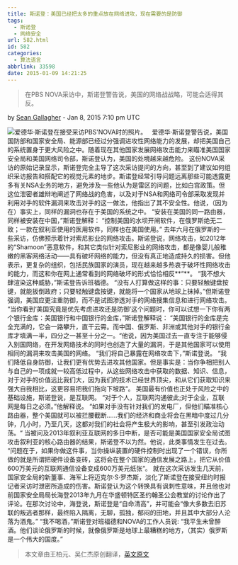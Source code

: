 ```yaml
---
title: 斯诺登：美国已经把太多的重点放在网络进攻，现在需要的是防御
tags:
  - 斯诺登
  - 网络安全
url: 582.html
id: 582
categories:
  - 算法语言
abbrlink: 33598
date: 2015-01-09 14:21:25
---
```


> 在PBS NOVA采访中，斯诺登警告说，美国的网络战战略，可能会适得其反。

by [Sean Gallagher](http://arstechnica.com/author/sean-gallagher/) - Jan 8, 2015 7:10 pm UTC

![爱德华·斯诺登在接受采访PBS'NOVA时的照片。](http://baiyuan.wang/wp-content/uploads/2015/01/20150109061536_57478.png "爱德华·斯诺登在接受采访PBS'NOVA时的照片。")   爱德华·斯诺登警告说，美国国防部和国家安全局、能源部已经过分强调进攻性网络能力的发展，却把美国自己的系统置身于更大风险之中。随着现在其他国家发展网络攻击能力来瞄准美国国家安全局和美国网络司令部，斯诺登认为，美国的处境越来越危险。 这份NOVA采访的原始记录显示，斯诺登完全主导了这次采访提问的方向，甚至到了建议如何组织采访报告和搭配它的视觉元素的地步。斯诺登经常引导问题远离那些可能透露更多有关NSA业务的地方，避免涉及一些他认为是雷区的问题，比如白宫政策。但这位泄密者雄辩地阐述了网络战的危害，以及对于NSA和网络司令部采取发现并利用对手的软件漏洞来攻击对手的这一做法，他指出了其不安全性。他说，（因为在）事实上，同样的漏洞也存在于美国的系统之中。 “安装在美国的同一路由器，同样被安装在中国，”斯诺登解释： “控制美国的水坝开闸软件，在俄罗斯绝无二致；一款在叙利亚使用的医用软件，同样也在美国使用。” 去年六月在俄罗斯的一些采访，仿佛预示着针对索尼影业的网络攻击。斯诺登说，网络攻击，如2012年的“Shamoon”恶意软件，和其它类似针对索尼影业的网络攻击，都是像婴儿般稚嫩的黑客网络活动——具有破坏网络的能力，但没有真正地造成持久的损害。但他表示，更复杂的组织，包括民族国家的演员，现在越来越多热衷于破坏性网络攻击的能力，而这和你在网上通常看到的网络破坏的形式恰恰相反**“**。 “我不想大肆渲染这种威胁，”斯诺登告诉班福德。 “没有人打算做这样的事：只要轻触键盘按键，就能扳倒政府；只要轻触键盘按键，就能将一个国家从地球上抹掉。”但斯诺登强调，美国应更注重防御，而不是试图渗透对手的网络搜集信息和进行网络攻击。 “当你看到‘美国究竟是优先考虑进攻还是防御’这个问题时，你可以试想一下你有两个银行金库：美国银行和中国银行的金库，”斯诺登解释说： “美国银行的金库是完全充满的，它会一路攀升，直干云霄。而中国、俄罗斯、非洲或其他对手的银行金库才填满一半，四分之一甚至十分之一。“他说，因为美国过去一直专注于能够侵入别国网络，在开发网络技术的同时也创造了大量的漏洞，于是其他国家可以使用相同的漏洞来攻击美国的网络。 “我们将自己暴露在网络攻击下，”斯诺登说。 “我们降低自身防御，让我们更有优势去进攻其他国家。但是事实是：当你争相把别人与自己的一项成就一较高低过程中，从这些网络攻击中获取的数据、知识、信息，对于对手的价值远比我们大，因为我们的技术已经世界顶尖，和从它们获取知识来强大自我相比，这更容易把我们拖向下坡路“。 美国最有价值也正处于风险之中的基础设施，斯诺登说，是互联网。 “对于个人，互联网沟通彼此;对于企业，互联网是每日之必须。”他解释说。 “如果对手没有针对我们的发电厂，但他们瞄准核心路由器，整个美国就可以被拦腰截断......我们的经济和商业将会在黑暗中度过几分钟，几小时，乃至几天，这都对我们的社会将产生极大的影响，甚至引发政治动荡。“ 当被问及2013年叙利亚互联网的多日中断，是否可能是美国国家安全局试图攻击叙利亚的核心路由器的结果，斯诺登不以为然。他说，此类事情发生在过去。 “问题在于，如果你做这件事，当你操纵装置的硬件控制时出现了一个错误，你所做的就是所谓把硬件设备变砖，这将会在整个国家的通信发展之路上，把它从价值600万美元的互联网通信设备变成600万美元纸张“。 就在这次采访发生几天前，国家安全局的新董事、海军上将迈克尔·S·罗杰斯，淡化了斯诺登在接受纽约时报记者采访时泄密所造成的伤害。斯诺登认为这个转换具有讽刺性意味，并且他也对前国家安全局局长海登2013年九月在华盛顿特区圣约翰圣公会教堂的讨论作出了评论。在那次讨论中，海登说，斯诺登是“自命清高”，并可能会“像大多数去旧苏联的叛逃者那样，最终陷入隔离，无聊，孤独，郁闷的田地，并且其中大部分人沦落为酒鬼。” “我不喝酒，”斯诺登对班福德和NOVA的工作人员说: “我平生未曾醉酒。他们谈论俄罗斯的时候，就像俄罗斯是地球上最糟糕的地方，（其实）俄罗斯是一个伟大的国度。”    

> 本文章由王柏元、吴仁杰原创翻译，[英文原文](http://arstechnica.com/tech-policy/2015/01/snowden-us-has-put-too-much-emphasis-on-cyber-offense-needs-defense/)